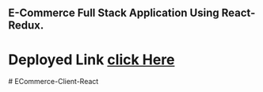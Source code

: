 ## E-Commerce Full Stack Application Using React-Redux.

# Deployed Link [click Here](https://muth-ecommerce-client.netlify.app/)
#   E C o m m e r c e - C l i e n t - R e a c t  
 